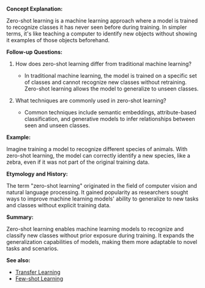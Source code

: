 **Concept Explanation:**

Zero-shot learning is a machine learning approach where a model is trained to
recognize classes it has never seen before during training. In simpler terms,
it's like teaching a computer to identify new objects without showing it
examples of those objects beforehand.

**Follow-up Questions:**

1. How does zero-shot learning differ from traditional machine learning?
   - In traditional machine learning, the model is trained on a specific set of
     classes and cannot recognize new classes without retraining. Zero-shot
     learning allows the model to generalize to unseen classes.

2. What techniques are commonly used in zero-shot learning?
   - Common techniques include semantic embeddings, attribute-based
     classification, and generative models to infer relationships between
     seen and unseen classes.

**Example:**

Imagine training a model to recognize different species of animals. With zero-shot
learning, the model can correctly identify a new species, like a zebra, even if
it was not part of the original training data.

**Etymology and History:**

The term "zero-shot learning" originated in the field of computer vision and
natural language processing. It gained popularity as researchers sought ways to
improve machine learning models' ability to generalize to new tasks and classes
without explicit training data.

**Summary:**

Zero-shot learning enables machine learning models to recognize and classify
new classes without prior exposure during training. It expands the
generalization capabilities of models, making them more adaptable to novel
tasks and scenarios.

**See also:**

- [Transfer Learning](?concept=transfer+learning&specialist_role=language+model+researcher&target_audience=software+engineer)
- [Few-shot Learning](?concept=few-shot+learning&specialist_role=language+model+researcher&target_audience=software+engineer)